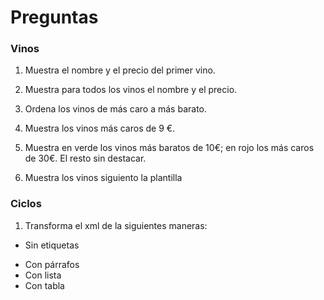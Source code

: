 # Preguntas
>
### Vinos
>
1. Muestra el nombre y el precio del primer vino.
>
2. Muestra para todos los vinos el nombre y el precio.
>
3. Ordena los vinos de más caro a más barato.
>
4. Muestra los vinos más caros de 9 €.
>
5. Muestra en verde los vinos más baratos de 10€; en rojo los más caros de 30€. El resto sin destacar.
>
6. Muestra los vinos siguiento la plantilla
>
### Ciclos
>
1. Transforma el xml de la siguientes maneras:
>
- Sin etiquetas
* Con párrafos
* Con lista
* Con tabla
